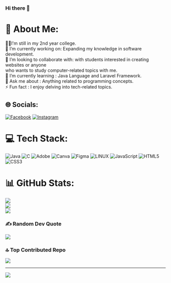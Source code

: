 ### Hi there 👋

<!--
**deLuna18/deLuna18** is a ✨ _special_ ✨ repository because its `README.md` (this file) appears on your GitHub profile.

Here are some ideas to get you started:

- 🔭 I’m currently working on ...
- 🌱 I’m currently learning ...
- 👯 I’m looking to collaborate on ...
- 🤔 I’m looking for help with ...
- 💬 Ask me about ...
- 📫 How to reach me: ...
- 😄 Pronouns: ...
- ⚡ Fun fact: ...
-->

# 💫 About Me:
👩‍🎓I'm still in my 2nd year college. <br>🔭 I’m currently working on:  Expanding my knowledge in software development.<br>👯 I’m looking to collaborate with:  with students interested in creating websites or anyone <br>who wants to study computer-related topics with me.<br>🌱 I’m currently learning : Java Language and Laravel Framework.<br>💬 Ask me about : Anything related to programming concepts.<br>⚡ Fun fact : I enjoy delving into tech-related topics.


## 🌐 Socials:
[![Facebook](https://img.shields.io/badge/Facebook-%231877F2.svg?logo=Facebook&logoColor=white)](https://facebook.com/alexadeluna) [![Instagram](https://img.shields.io/badge/Instagram-%23E4405F.svg?logo=Instagram&logoColor=white)](https://instagram.com/alexadeluna494) 

# 💻 Tech Stack:
![Java](https://img.shields.io/badge/java-%23ED8B00.svg?style=for-the-badge&logo=openjdk&logoColor=white) ![C](https://img.shields.io/badge/c-%2300599C.svg?style=for-the-badge&logo=c&logoColor=white) ![Adobe](https://img.shields.io/badge/adobe-%23FF0000.svg?style=for-the-badge&logo=adobe&logoColor=white) ![Canva](https://img.shields.io/badge/Canva-%2300C4CC.svg?style=for-the-badge&logo=Canva&logoColor=white) ![Figma](https://img.shields.io/badge/figma-%23F24E1E.svg?style=for-the-badge&logo=figma&logoColor=white) ![LINUX](https://img.shields.io/badge/Linux-FCC624?style=for-the-badge&logo=linux&logoColor=black) ![JavaScript](https://img.shields.io/badge/javascript-%23323330.svg?style=for-the-badge&logo=javascript&logoColor=%23F7DF1E) ![HTML5](https://img.shields.io/badge/html5-%23E34F26.svg?style=for-the-badge&logo=html5&logoColor=white) ![CSS3](https://img.shields.io/badge/css3-%231572B6.svg?style=for-the-badge&logo=css3&logoColor=white)
# 📊 GitHub Stats:
![](https://github-readme-stats.vercel.app/api?username=deLuna18&theme=dark&hide_border=false&include_all_commits=true&count_private=true)<br/>
![](https://github-readme-streak-stats.herokuapp.com/?user=deLuna18&theme=dark&hide_border=false)<br/>
![](https://github-readme-stats.vercel.app/api/top-langs/?username=deLuna18&theme=dark&hide_border=false&include_all_commits=true&count_private=true&layout=compact)

### ✍️ Random Dev Quote
![](https://quotes-github-readme.vercel.app/api?type=vetical&theme=radical)

### 🔝 Top Contributed Repo
![](https://github-contributor-stats.vercel.app/api?username=deLuna18&limit=5&theme=radical&combine_all_yearly_contributions=true)

---
[![](https://visitcount.itsvg.in/api?id=deLuna18&icon=0&color=10)](https://visitcount.itsvg.in)

<!-- Proudly created with GPRM ( https://gprm.itsvg.in ) -->
